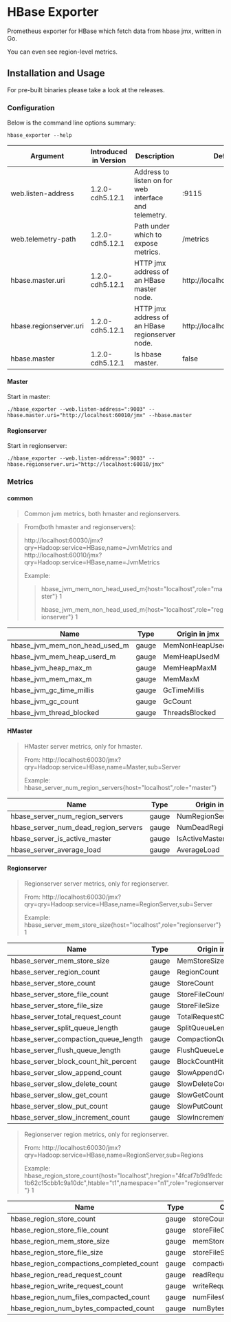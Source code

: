 # HBase Exporter

Prometheus exporter for HBase which fetch data from hbase jmx, written in Go.

You can even see region-level metrics.



## Installation and Usage

For pre-built binaries please take a look at the releases.



### Configuration

Below is the command line options summary:

`hbase_exporter --help`

| Argument               | Introduced in Version | Description                                           | Default                    |
| ---------------------- | --------------------- | ----------------------------------------------------- | -------------------------- |
| web.listen-address     | 1.2.0-cdh5.12.1       | Address to listen on for web interface and telemetry. | :9115                      |
| web.telemetry-path     | 1.2.0-cdh5.12.1       | Path under which to expose metrics.                   | /metrics                   |
| hbase.master.uri       | 1.2.0-cdh5.12.1       | HTTP jmx address of an HBase master node.             | http://localhost:60010/jmx |
| hbase.regionserver.uri | 1.2.0-cdh5.12.1       | HTTP jmx address of an HBase regionserver node.       | http://localhost:60030/jmx |
| hbase.master           | 1.2.0-cdh5.12.1       | Is hbase master.                                      | false                      |



#### Master

Start in master:

```
./hbase_exporter --web.listen-address=":9003" --hbase.master.uri="http://localhost:60010/jmx" --hbase.master
```

#### Regionserver

Start in regionserver:

```
./hbase_exporter --web.listen-address=":9003" --hbase.regionserver.uri="http://localhost:60010/jmx"
```



### Metrics

#### common

> Common jvm metrics, both hmaster and regionservers.

> From(both hmaster and regionservers):
>
>  http://localhost:60030/jmx?qry=Hadoop:service=HBase,name=JvmMetrics and http://localhost:60010/jmx?qry=Hadoop:service=HBase,name=JvmMetrics
>
> Example: 
>
> >  hbase_jvm_mem_non_head_used_m{host="localhost",role="master"} 1
> >
> > hbase_jvm_mem_non_head_used_m{host="localhost",role="regionserver"} 1

| Name                          | Type  | Origin in jmx   |
| ----------------------------- | ----- | --------------- |
| hbase_jvm_mem_non_head_used_m | gauge | MemNonHeapUsedM |
| hbase_jvm_mem_heap_userd_m    | gauge | MemHeapUsedM    |
| hbase_jvm_heap_max_m          | gauge | MemHeapMaxM     |
| hbase_jvm_mem_max_m           | gauge | MemMaxM         |
| hbase_jvm_gc_time_millis      | gauge | GcTimeMillis    |
| hbase_jvm_gc_count            | gauge | GcCount         |
| hbase_jvm_thread_blocked      | gauge | ThreadsBlocked  |



#### HMaster

> HMaster server metrics, only for hmaster.
>
> From: http://localhost:60030/jmx?qry=Hadoop:service=HBase,name=Master,sub=Server
>
> Example: hbase_server_num_region_servers{host="localhost",role="master"}

| Name                                 | Type  | Origin in jmx        |
| ------------------------------------ | ----- | -------------------- |
| hbase_server_num_region_servers      | gauge | NumRegionServers     |
| hbase_server_num_dead_region_servers | gauge | NumDeadRegionServers |
| hbase_server_is_active_master        | gauge | IsActiveMaster       |
| hbase_server_average_load            | gauge | AverageLoad          |



#### Regionserver

>Regionserver server metrics, only for regionserver.
>
>From: http://localhost:60030/jmx?qry=qry=Hadoop:service=HBase,name=RegionServer,sub=Server
>
>Example: hbase_server_mem_store_size{host="localhost",role="regionserver"} 1

| Name                                 | Type  | Origin in jmx         |
| ------------------------------------ | ----- | --------------------- |
| hbase_server_mem_store_size          | gauge | MemStoreSize          |
| hbase_server_region_count            | gauge | RegionCount           |
| hbase_server_store_count             | gauge | StoreCount            |
| hbase_server_store_file_count        | gauge | StoreFileCount        |
| hbase_server_store_file_size         | gauge | StoreFileSize         |
| hbase_server_total_request_count     | gauge | TotalRequestCount     |
| hbase_server_split_queue_length      | gauge | SplitQueueLength      |
| hbase_server_compaction_queue_length | gauge | CompactionQueueLength |
| hbase_server_flush_queue_length      | gauge | FlushQueueLength      |
| hbase_server_block_count_hit_percent | gauge | BlockCountHitPercent  |
| hbase_server_slow_append_count       | gauge | SlowAppendCount       |
| hbase_server_slow_delete_count       | gauge | SlowDeleteCount       |
| hbase_server_slow_get_count          | gauge | SlowGetCount          |
| hbase_server_slow_put_count          | gauge | SlowPutCount          |
| hbase_server_slow_increment_count    | gauge | SlowIncrementCount    |



> Regionserver region metrics, only for regionserver.
>
> From: http://localhost:60030/jmx?qry=Hadoop:service=HBase,name=RegionServer,sub=Regions
>
> Example:  hbase_region_store_count{host="localhost",hregion="4fcaf7b9d1fedc1b62c15cbb1c9a10dc",htable="t1",namespace="n1",role="regionserver"} 1

| Name                                     | Type  | Origin in jmx             |
| ---------------------------------------- | ----- | ------------------------- |
| hbase_region_store_count                 | gauge | storeCount                |
| hbase_region_store_file_count            | gauge | storeFileCount            |
| hbase_region_mem_store_size              | gauge | memStoreSize              |
| hbase_region_store_file_size             | gauge | storeFileSize             |
| hbase_region_compactions_completed_count | gauge | compactionsCompletedCount |
| hbase_region_read_request_count          | gauge | readRequestCount          |
| hbase_region_write_request_count         | gauge | writeRequestCount         |
| hbase_region_num_files_compacted_count   | gauge | numFilesCompactedCount    |
| hbase_region_num_bytes_compacted_count   | gauge | numBytesCompactedCount    |